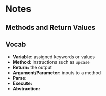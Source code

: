 # Notes

## Methods and Return Values

## Vocab

* **Variable:** assigned keywords or values
* **Method:** instructions such as `upcase`
* **Return:** the output
* **Argument/Parameter:** inputs to a method
* **Parse:**
* **Execute:**
* **Abstraction:**